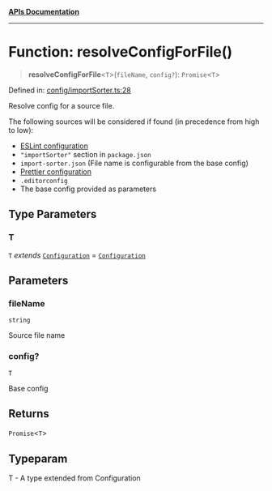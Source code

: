 [**APIs Documentation**](../README.md)

***

# Function: resolveConfigForFile()

> **resolveConfigForFile**\<`T`\>(`fileName`, `config?`): `Promise`\<`T`\>

Defined in: [config/importSorter.ts:28](https://github.com/daidodo/format-imports/blob/6fa466521c4048be8236686fd87f433f44d2b81e/src/lib/config/importSorter.ts#L28)

Resolve config for a source file.

The following sources will be considered if found (in precedence from high to low):
- [ESLint configuration](https://eslint.org/docs/user-guide/configuring)
- `"importSorter"` section in `package.json`
- `import-sorter.json` (File name is configurable from the base config)
- [Prettier configuration](https://github.com/prettier/prettier-vscode#configuration)
- `.editorconfig`
- The base config provided as parameters

## Type Parameters

### T

`T` *extends* [`Configuration`](../interfaces/Configuration.md) = [`Configuration`](../interfaces/Configuration.md)

## Parameters

### fileName

`string`

Source file name

### config?

`T`

Base config

## Returns

`Promise`\<`T`\>

## Typeparam

T - A type extended from Configuration
